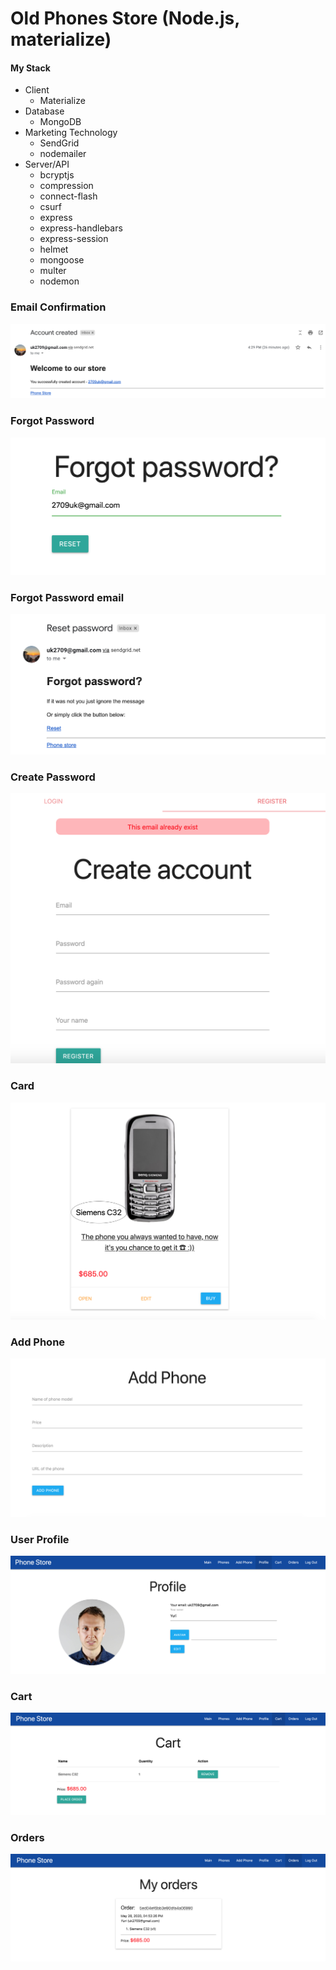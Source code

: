 # Old Phones Store (Node.js, materialize)

#### My Stack

- Client
  - Materialize
- Database
  - MongoDB
- Marketing Technology
  - SendGrid
  - nodemailer
- Server/API
  - bcryptjs
  - compression
  - connect-flash
  - csurf
  - express
  - express-handlebars
  - express-session
  - helmet
  - mongoose
  - multer
  - nodemon
  
 ### Email Confirmation
 ![](https://github.com/YKalashnikov/old-phone-store/blob/master/images/Screen%20Shot%202020-05-28%20at%204.55.36%20PM.png)

 ### Forgot Password
 ![](https://github.com/YKalashnikov/old-phone-store/blob/master/images/Screen%20Shot%202020-05-28%20at%204.56.00%20PM.png)
 
 ### Forgot Password email
 ![](https://github.com/YKalashnikov/old-phone-store/blob/master/images/Screen%20Shot%202020-05-28%20at%204.56.14%20PM.png)
 
  ### Create Password
 ![](https://github.com/YKalashnikov/old-phone-store/blob/master/images/Screen%20Shot%202020-05-28%20at%204.57.53%20PM.png)
 
   ### Card
 ![](https://github.com/YKalashnikov/old-phone-store/blob/master/images/Screen%20Shot%202020-05-28%20at%204.58.17%20PM.png)

### Add Phone
 ![](https://github.com/YKalashnikov/old-phone-store/blob/master/images/Screen%20Shot%202020-05-28%20at%204.58.26%20PM.png)
 
 ### User Profile
 ![](https://github.com/YKalashnikov/old-phone-store/blob/master/images/Screen%20Shot%202020-05-28%20at%204.58.37%20PM.png)

 ### Cart
 ![](https://github.com/YKalashnikov/old-phone-store/blob/master/images/Screen%20Shot%202020-05-28%20at%204.58.52%20PM.png)
 
  ### Orders
 ![](https://github.com/YKalashnikov/old-phone-store/blob/master/images/Screen%20Shot%202020-05-28%20at%204.59.02%20PM.png)
